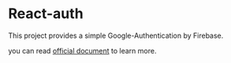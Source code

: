# React-auth 

This project provides a simple Google-Authentication by Firebase.

you can read [official document](https://firebase.google.com/docs/auth/web/google-signin#web-modular-api_3) to learn more.


